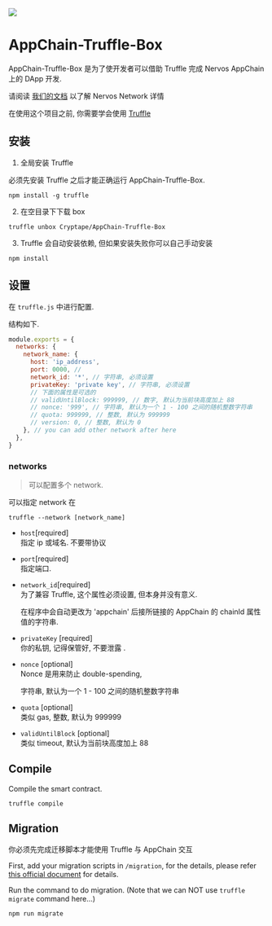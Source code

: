 ![](https://img.shields.io/badge/made%20for-Nervos%20AppChain-blue.svg)

# AppChain-Truffle-Box

AppChain-Truffle-Box 是为了使开发者可以借助 Truffle 完成 Nervos AppChain 上的 DApp 开发.

请阅读 [我们的文档](https://docs.nervos.org/) 以了解 Nervos Network 详情

在使用这个项目之前, 你需要学会使用 [Truffle](https://truffleframework.com/docs/truffle/getting-started/installation)

## 安装

1. 全局安装 Truffle

必须先安装 Truffle 之后才能正确运行 AppChain-Truffle-Box.
```
npm install -g truffle
```

2. 在空目录下下载 box

```
truffle unbox Cryptape/AppChain-Truffle-Box
```

3. Truffle 会自动安装依赖, 但如果安装失败你可以自己手动安装

```
npm install
```

## 设置

在 `truffle.js` 中进行配置.

结构如下.

```js
module.exports = {
  networks: {
    network_name: {
      host: 'ip_address',
      port: 0000, // 
      network_id: '*', // 字符串, 必须设置
      privateKey: 'private key', // 字符串, 必须设置
      // 下面的属性是可选的
      // validUntilBlock: 999999, // 数字, 默认为当前块高度加上 88
      // nonce: '999', // 字符串, 默认为一个 1 - 100 之间的随机整数字符串
      // quota: 999999, // 整数, 默认为 999999
      // version: 0, // 整数, 默认为 0
    }, // you can add other network after here
  },
}
```

### networks

> 可以配置多个 network.

可以指定 network 在
```
truffle --network [network_name]
```

* `host`[required]  
  指定 ip 或域名. 不要带协议

* `port`[required]  
  指定端口.

* `network_id`[required]  
  为了兼容 Truffle, 这个属性必须设置, 但本身并没有意义.

  在程序中会自动更改为 'appchain' 后接所链接的 AppChain 的 chainId 属性值的字符串.

* `privateKey` [required]  
  你的私钥, 记得保管好, 不要泄露 .

* `nonce` [optional]  
  Nonce 是用来防止 double-spending, 

  字符串, 默认为一个 1 - 100 之间的随机整数字符串

* `quota` [optional]  
  类似 gas, 整数, 默认为 999999

* `validUntilBlock` [optional]  
  类似 timeout, 默认为当前块高度加上 88

## Compile
Compile the smart contract.
```
truffle compile
```

## Migration

你必须先完成迁移脚本才能使用 Truffle 与 AppChain 交互

First, add your migration scripts in `/migration`, for the details, please refer [this official document](https://cryptape.quip.com/mirjAqb1GJIa) for details.

Run the command to do migration. (Note that we can NOT use `truffle migrate` command here...)
```
npm run migrate
```

